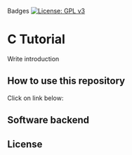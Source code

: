 Badges 
[![License: GPL v3](https://img.shields.io/badge/License-GPLv3-blue.svg)](https://www.gnu.org/licenses/gpl-3.0)

# C Tutorial

Write introduction

## How to use this repository
Click on link below:

## Software backend

## License

